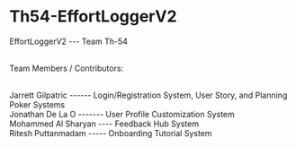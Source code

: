 # Th54-EffortLoggerV2

EffortLoggerV2 --- Team Th-54 <br/><br/>

Team Members / Contributors: <br/><br/>

Jarrett Gilpatric ------ Login/Registration System, User Story, and Planning Poker Systems <br/>
Jonathan De La O ------- User Profile Customization System <br/>
Mohammed Al Sharyan ---- Feedback Hub System<br/>
Ritesh Puttanmadam ----- Onboarding Tutorial System<br/>
